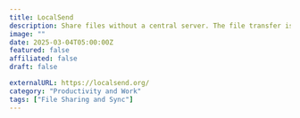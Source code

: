 ```yaml
---
title: LocalSend
description: Share files without a central server. The file transfer is completely peer-to-peer.
image: ""
date: 2025-03-04T05:00:00Z
featured: false
affiliated: false
draft: false

externalURL: https://localsend.org/
category: "Productivity and Work"
tags: ["File Sharing and Sync"]
---
```

